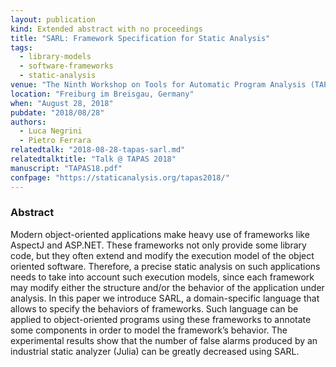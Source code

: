 ```yaml
---
layout: publication
kind: Extended abstract with no proceedings
title: "SARL: Framework Specification for Static Analysis"
tags:
  - library-models
  - software-frameworks
  - static-analysis
venue: "The Ninth Workshop on Tools for Automatic Program Analysis (TAPAS 2018)"
location: "Freiburg im Breisgau, Germany"
when: "August 28, 2018"
pubdate: "2018/08/28"
authors:
  - Luca Negrini
  - Pietro Ferrara
relatedtalk: "2018-08-28-tapas-sarl.md"
relatedtalktitle: "Talk @ TAPAS 2018"
manuscript: "TAPAS18.pdf"
confpage: "https://staticanalysis.org/tapas2018/"
---
```


### Abstract

Modern object-oriented applications make heavy use of frameworks like AspectJ and ASP.NET. These frameworks not only provide some library code, but they often extend and modify the execution model of the object oriented software. Therefore, a precise static analysis on such applications needs to take into account such execution models, since each framework may modify either the structure and/or the behavior of the application under analysis. In this paper we introduce SARL, a domain-specific language that allows to specify the behaviors of frameworks. Such language can be applied to object-oriented programs using these frameworks to annotate some components in order to model the framework’s behavior. The experimental results show that the number of false alarms produced by an industrial static analyzer (Julia) can be greatly decreased using SARL.
